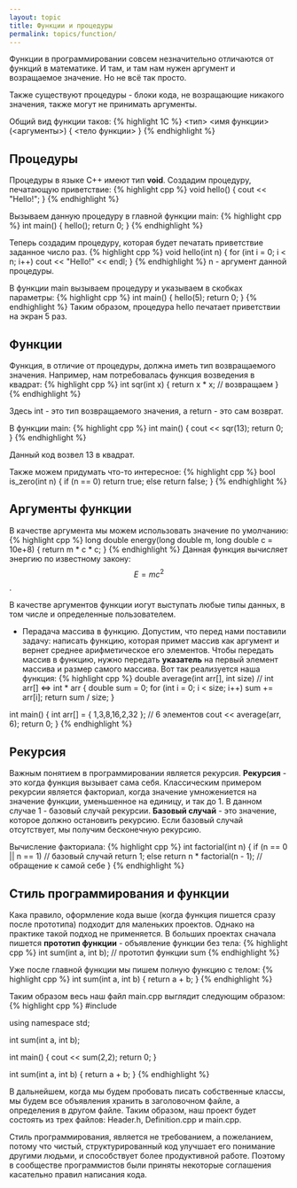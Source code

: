 ```yaml
---
layout: topic
title: Функции и процедуры
permalink: topics/function/
---
```

Функции в программировании совсем незначительно отличаются от функций в математике. И там, и там нам нужен аргумент и возращаемое значение. Но не всё так просто.

Также существуют процедуры - блоки кода, не возращающие никакого значения, также могут не принимать аргументы.

Общий вид функции таков:
{% highlight 1C %}
 <тип> <имя функции> (<аргументы>)
 {
  <тело функции>
 }
{% endhighlight %}
 
## Процедуры
Процедуры в языке C++ имеют тип **void**. Создадим процедуру, печатающую приветствие:
{% highlight cpp %}
void hello()
{
	cout << "Hello!";
}
{% endhighlight %}

Вызываем данную процедуру в главной функции main:
{% highlight cpp %}
int main()
{
	hello();
	return 0;
}
{% endhighlight %}

Теперь создадим процедуру, которая будет печатать приветствие заданное число раз.
{% highlight cpp %}
void hello(int n)
{
	for (int i = 0; i < n; i++)
		cout << "Hello!" << endl;
}
{% endhighlight %}
n - аргумент данной процедуры.

В функции main вызываем процедуру и указываем в скобках параметры:
{% highlight cpp %}
int main()
{
	hello(5);
	return 0;
}
{% endhighlight %}
Таким образом, процедура hello печатает приветствии на экран 5 раз.

## Функции
Функция, в отличие от процедуры, должна иметь тип возвращаемого значения. Например, нам потребовалась функция возведения в квадрат:
{% highlight cpp %}
int sqr(int x)
{
	return x * x; // возвращаем
}
{% endhighlight %}

Здесь int - это тип возвращаемого значения, а return - это сам возврат.

В функции main:
{% highlight cpp %}
int main()
{
	cout << sqr(13);
	return 0;
}
{% endhighlight %}

Данный код возвел 13 в квадрат.

Также можем придумать что-то интересное:
{% highlight cpp %}
bool is_zero(int n)
{
	if (n == 0)
		return true;
	else
		return false;
}
{% endhighlight %}

## Аргументы функции
В качестве аргумента мы можем использовать значение по умолчанию:
{% highlight cpp %}
long double energy(long double m, long double c = 10e+8)
{
	return m * c * c;
}
{% endhighlight %}
Данная функция вычисляет энергию по известному закону: $$ E = mc^2 $$.

В качестве аргументов функции иогут выступать любые типы данных, в том числе и определенные пользователем.

* Перадача массива в функцию.
Допустим, что перед нами поставили задачу: написать функцию, которая примет массив как аргумент и вернет среднее арифметическое его элементов. Чтобы передать массив в функцию, нужно передать **указатель** на первый элемент массива и размер самого массива. Вот так реализуется наша функция:
{% highlight cpp %}
double average(int arr[], int size) // int arr[] <=> int * arr
{
	double sum = 0;
	for (int i = 0; i < size; i++)
		sum += arr[i];
	return sum / size;
}

int main()
{
	int arr[] = { 1,3,8,16,2,32 }; // 6 элементов
	cout << average(arr, 6);
	return 0;
}
{% endhighlight %}

## Рекурсия
Важным понятием в программировании является рекурсия. **Рекурсия** - это когда функция вызывает сама себя. Классическим примером рекурсии является факториал, когда значение умножениется на значение функции, уменьшенное на единицу, и так до 1. В данном случае 1 - базовый случай рекурсии. **Базовый случай** - это значение, которое должно остановить рекурсию. Если базовый случай отсутствует, мы получим бесконечную рекурсию.

Вычисление факториала:
{% highlight cpp %}
int factorial(int n)
{
	if (n == 0 || n == 1) // базовый случай
		return 1;
	else
		return n * factorial(n - 1); // обращение к самой себе
}
{% endhighlight %}

## Стиль программирования и функции
Кака правило, оформление кода выше (когда функция пишется сразу после прототипа) подходит для маленьких проектов. Однако на практике такой подход не применяется. В больших проектах сначала пишется **прототип функции** - объявление функции без тела:
{% highlight cpp %}
	int sum(int a, int b); // прототип функции sum
{% endhighlight %}

Уже после главной функции мы пишем полную функцию с телом:
{% highlight cpp %}
	int sum(int a, int b)
	{
		return a + b;
	}
{% endhighlight %}

Таким образом весь наш файл main.cpp выглядит следующим образом:
{% highlight cpp %}
#include <iostream>

using namespace std;

int sum(int a, int b);

int main()
{
	cout << sum(2,2);
	return 0;
}

int sum(int a, int b)
{
	return a + b;
}
{% endhighlight %}

В дальнейшем, когда мы будем пробовать писать собственные классы, мы будем все объявления хранить в заголовочном файле, а определения в другом файле. Таким образом, наш проект будет состоять из трех файлов: Header.h, Definition.cpp и main.cpp.

Стиль программирования, является не требованием, а пожеланием, потому что чистый, структурированный код улучшает его понимание другими людьми, и способствует более продуктивной работе. Поэтому в сообществе программистов были приняты некоторые соглашения касательно правил написания кода.
